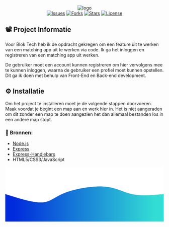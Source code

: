 <section align="center" id="start"><img alt="logo" src="https://i.postimg.cc/MTXPFpcq/Blok-Tech-Logo.png" width="600"></section>

<section align="center">
  <a href="https://github.com/DaanDH12/TechRepo/issues" target="_blank"><img alt="Issues" src="https://img.shields.io/github/issues/DaanDH12/TechRepo"></a>
  <a href="https://github.com/DaanDH12/TechRepo/network" target="_blank"><img alt="Forks" src="https://img.shields.io/github/forks/DaanDH12/TechRepo"></a>
  <a href="https://github.com/DaanDH12/TechRepo/stargazers" target="_blank"><img alt="Stars" src="https://img.shields.io/github/stars/DaanDH12/TechRepo"></a>
  <a href="https://github.com/DaanDH12/TechRepo/blob/main/LICENSE" target="_blank"><img alt="License" src="https://img.shields.io/github/license/DaanDH12/TechRepo"></a>
</section>

<h2>📽 Project Informatie</h2>
  <p>Voor Blok Tech heb ik de opdracht gekregen om een feature uit te werken van een matching app uit te werken via code. Ik ga het inloggen en registreren van een matching app uit werken.</p>
  <p> De gebruiker moet een account kunnen registreren om hier vervolgens mee te kunnen inloggen, waarna de gebruiker een profiel moet kunnen opstellen. Dit ga ik doen met behulp van Front-End en Back-end development.</p>
  

<h2>⚙️ Installatie</h2>
  <p>Om het project te installeren moet je de volgende stappen doorvoeren. Maak voordat je begint een map aan en werk hier in. Het is niet aangeraden om dit zonder een map te doen aangezien het dan allemaal bestanden los in een andere map stopt.</p>
  
  
 <h3>📃 Bronnen:</h3>
  <ul>
    <li><a href="https://nodejs.org/en/" target="_blank">Node.js</a></li>
    <li><a href="https://expressjs.com/" target="_blank">Express</a></li>
    <li><a href="https://www.npmjs.com/package/express-handlebars" target="_blank">Express-Handlebars</a></li>
    <li>HTML5/CSS3/JavaScript</li>
  </ul>
  
  

<img alt="animationwaves" src="/readmefiles/waves.svg">
